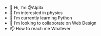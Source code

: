 - 👋 Hi, I’m @Alp3x
- 👀 I’m interested in physics
- 🌱 I’m currently learning Python
- 💞️ I’m looking to collaborate on Web Design
- 📫 How to reach me Whatever

<!---
Alp3x/Alp3x is a ✨ special ✨ repository because its `README.md` (this file) appears on your GitHub profile.
You can click the Preview link to take a look at your changes.
--->
